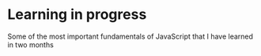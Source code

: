 # Learning in progress

Some of the most important fundamentals of JavaScript that I have learned in two months
